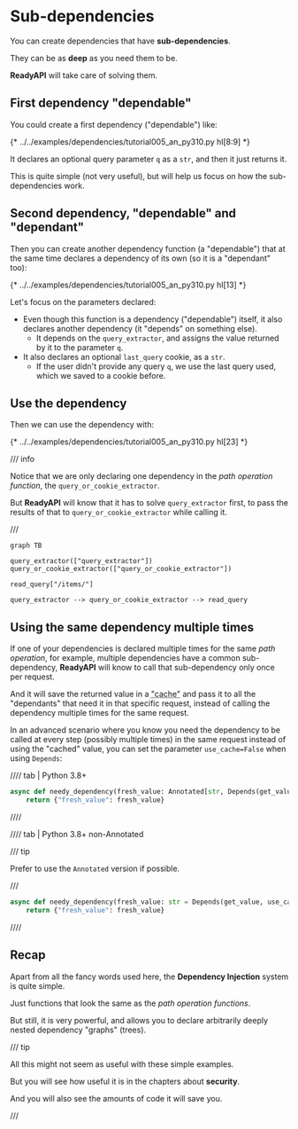 # Sub-dependencies

You can create dependencies that have **sub-dependencies**.

They can be as **deep** as you need them to be.

**ReadyAPI** will take care of solving them.

## First dependency "dependable"

You could create a first dependency ("dependable") like:

{* ../../examples/dependencies/tutorial005_an_py310.py hl[8:9] *}

It declares an optional query parameter `q` as a `str`, and then it just returns it.

This is quite simple (not very useful), but will help us focus on how the sub-dependencies work.

## Second dependency, "dependable" and "dependant"

Then you can create another dependency function (a "dependable") that at the same time declares a dependency of its own (so it is a "dependant" too):

{* ../../examples/dependencies/tutorial005_an_py310.py hl[13] *}

Let's focus on the parameters declared:

* Even though this function is a dependency ("dependable") itself, it also declares another dependency (it "depends" on something else).
    * It depends on the `query_extractor`, and assigns the value returned by it to the parameter `q`.
* It also declares an optional `last_query` cookie, as a `str`.
    * If the user didn't provide any query `q`, we use the last query used, which we saved to a cookie before.

## Use the dependency

Then we can use the dependency with:

{* ../../examples/dependencies/tutorial005_an_py310.py hl[23] *}

/// info

Notice that we are only declaring one dependency in the *path operation function*, the `query_or_cookie_extractor`.

But **ReadyAPI** will know that it has to solve `query_extractor` first, to pass the results of that to `query_or_cookie_extractor` while calling it.

///

```mermaid
graph TB

query_extractor(["query_extractor"])
query_or_cookie_extractor(["query_or_cookie_extractor"])

read_query["/items/"]

query_extractor --> query_or_cookie_extractor --> read_query
```

## Using the same dependency multiple times

If one of your dependencies is declared multiple times for the same *path operation*, for example, multiple dependencies have a common sub-dependency, **ReadyAPI** will know to call that sub-dependency only once per request.

And it will save the returned value in a <abbr title="A utility/system to store computed/generated values, to reuse them instead of computing them again.">"cache"</abbr> and pass it to all the "dependants" that need it in that specific request, instead of calling the dependency multiple times for the same request.

In an advanced scenario where you know you need the dependency to be called at every step (possibly multiple times) in the same request instead of using the "cached" value, you can set the parameter `use_cache=False` when using `Depends`:

//// tab | Python 3.8+

```Python hl_lines="1"
async def needy_dependency(fresh_value: Annotated[str, Depends(get_value, use_cache=False)]):
    return {"fresh_value": fresh_value}
```

////

//// tab | Python 3.8+ non-Annotated

/// tip

Prefer to use the `Annotated` version if possible.

///

```Python hl_lines="1"
async def needy_dependency(fresh_value: str = Depends(get_value, use_cache=False)):
    return {"fresh_value": fresh_value}
```

////

## Recap

Apart from all the fancy words used here, the **Dependency Injection** system is quite simple.

Just functions that look the same as the *path operation functions*.

But still, it is very powerful, and allows you to declare arbitrarily deeply nested dependency "graphs" (trees).

/// tip

All this might not seem as useful with these simple examples.

But you will see how useful it is in the chapters about **security**.

And you will also see the amounts of code it will save you.

///
